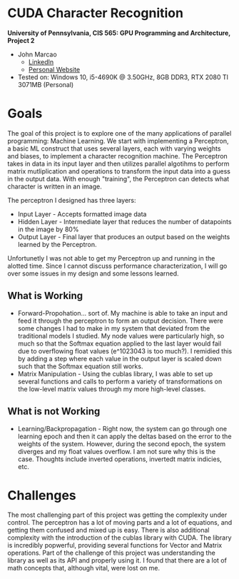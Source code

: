 CUDA Character Recognition
======================

**University of Pennsylvania, CIS 565: GPU Programming and Architecture, Project 2**

* John Marcao
  * [LinkedIn](https://www.linkedin.com/in/jmarcao/)
  * [Personal Website](https://jmarcao.github.io)
* Tested on: Windows 10, i5-4690K @ 3.50GHz, 8GB DDR3, RTX 2080 TI 3071MB (Personal)

# Goals

The goal of this project is to explore one of the many applications of parallel programming: Machine Learning. We start with implementing a Perceptron, a basic ML construct that uses several layers, each with varying weights and biases, to implement a character recognition machine. The Perceptron takes in data in its input layer and then utilizes parallel algotihms to perform matrix mutliplication and operations to transform the input data into a guess in the output data. With enough "training", the Perceptron can detects what character is written in an image.

The perceptron I designed has three layers:
* Input Layer - Accepts formatted image data
* Hidden Layer - Intermediate layer that reduces the number of datapoints in the image by 80%
* Output Layer - Final layer that produces an output based on the weights learned by the Perceptron.

Unfortunetly I was not able to get my Perceptron up and running in the alotted time. Since I cannot discuss performance characterization, I will go over some issues in my design and some lessons learned.

## What is Working

* Forward-Propohation... sort of. My machine is able to take an input and feed it through the perceptron to form an output decision. There were some changes I had to make in my system that deviated from the traditional models I studied. My node values were particularly high, so much so that the Softmax equation applied to the last layer would fail due to overflowing float values (e^1023043 is too much?). I remidied this by adding a step where each value in the output layer is scaled down such that the Softmax equation still works.
* Matrix Manipulation - Using the cublas library, I was able to set up several functions and calls to perform a variety of transformations on the low-level matrix values through my more high-level classes.

## What is not Working

* Learning/Backpropagation - Right now, the system can go through one learning epoch and then it can apply the deltas based on the error to the weights of the system. However, during the second epoch, the system diverges and my float values overflow. I am not sure why this is the case. Thoughts include inverted operations, invertedt matrix indicies, etc. 

# Challenges

The most challenging part of this project was getting the complexity under control. The perceptron has a lot of moving parts and a lot of equations, and getting them confused and mixed up is easy. There is also additional complexity with the introduction of the cublas library with CUDA. The library is incredibly popwerful, providing several functions for Vector and Matrix operations. Part of the challenge of this project was understanding the library as well as its API and properly using it. I found that there are a lot of math concepts that, although vital, were lost on me.